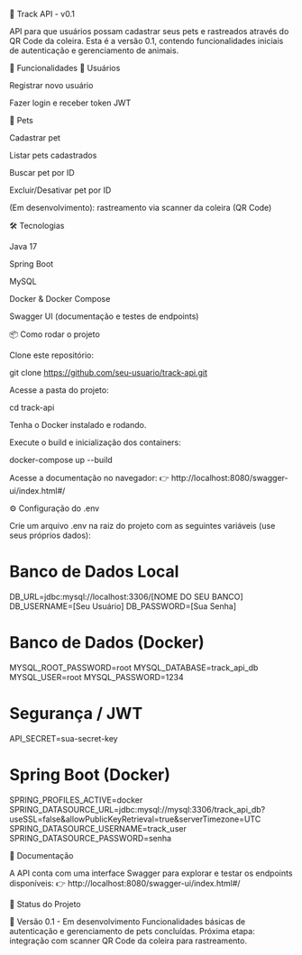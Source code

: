 🐾 Track API - v0.1

API para que usuários possam cadastrar seus pets e rastreados através do QR Code da coleira.
Esta é a versão 0.1, contendo funcionalidades iniciais de autenticação e gerenciamento de animais.

🚀 Funcionalidades
👤 Usuários

Registrar novo usuário

Fazer login e receber token JWT

🐶 Pets

Cadastrar pet

Listar pets cadastrados

Buscar pet por ID

Excluir/Desativar pet por ID

(Em desenvolvimento): rastreamento via scanner da coleira (QR Code)

🛠️ Tecnologias

Java 17

Spring Boot

MySQL

Docker & Docker Compose

Swagger UI (documentação e testes de endpoints)

📦 Como rodar o projeto

Clone este repositório:

git clone https://github.com/seu-usuario/track-api.git


Acesse a pasta do projeto:

cd track-api


Tenha o Docker instalado e rodando.

Execute o build e inicialização dos containers:

docker-compose up --build


Acesse a documentação no navegador:
👉 http://localhost:8080/swagger-ui/index.html#/

⚙️ Configuração do .env

Crie um arquivo .env na raiz do projeto com as seguintes variáveis (use seus próprios dados):

# Banco de Dados Local
DB_URL=jdbc:mysql://localhost:3306/[NOME DO SEU BANCO]
DB_USERNAME=[Seu Usuário]
DB_PASSWORD=[Sua Senha]

# Banco de Dados (Docker)
MYSQL_ROOT_PASSWORD=root
MYSQL_DATABASE=track_api_db
MYSQL_USER=root
MYSQL_PASSWORD=1234

# Segurança / JWT
API_SECRET=sua-secret-key

# Spring Boot (Docker)
SPRING_PROFILES_ACTIVE=docker
SPRING_DATASOURCE_URL=jdbc:mysql://mysql:3306/track_api_db?useSSL=false&allowPublicKeyRetrieval=true&serverTimezone=UTC
SPRING_DATASOURCE_USERNAME=track_user
SPRING_DATASOURCE_PASSWORD=senha

📖 Documentação

A API conta com uma interface Swagger para explorar e testar os endpoints disponíveis:
👉 http://localhost:8080/swagger-ui/index.html#/

📌 Status do Projeto

🚧 Versão 0.1 - Em desenvolvimento
Funcionalidades básicas de autenticação e gerenciamento de pets concluídas.
Próxima etapa: integração com scanner QR Code da coleira para rastreamento.
